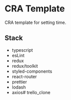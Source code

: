 # CRA Template

CRA template for setting time.

## Stack
- typescript
- esLint
- redux
- redux/toolkit
- styled-components
- react-router
- prettier
- lodash
- axios#   t r e l l o _ c l o n e  
 